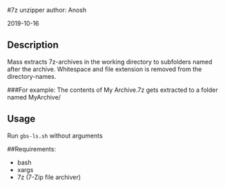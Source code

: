 #7z unzipper
author: Anosh

2019-10-16

## Description
Mass extracts 7z-archives in the working directory to subfolders named after the archive. Whitespace and file extension is removed from the directory-names.

###For example:
The contents of
    My Archive.7z
gets extracted to a folder named
    MyArchive/

## Usage
Run `gbs-ls.sh` without arguments

##Requirements:

* bash
* xargs
* 7z (7-Zip file archiver)